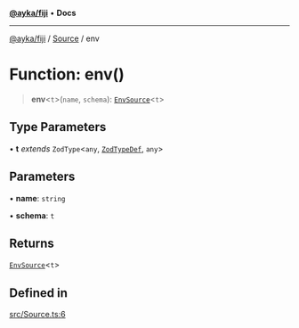 [**@ayka/fiji**](../../../README.md) • **Docs**

***

[@ayka/fiji](../../../globals.md) / [Source](../README.md) / env

# Function: env()

> **env**\<`t`\>(`name`, `schema`): [`EnvSource`](../classes/EnvSource.md)\<`t`\>

## Type Parameters

• **t** *extends* `ZodType`\<`any`, [`ZodTypeDef`](../../Zod/namespaces/z/interfaces/ZodTypeDef.md), `any`\>

## Parameters

• **name**: `string`

• **schema**: `t`

## Returns

[`EnvSource`](../classes/EnvSource.md)\<`t`\>

## Defined in

[src/Source.ts:6](https://github.com/AndreyMork/fiji/blob/144c0091223d6b00e7f3dad83fbdc3098be7f48c/src/Source.ts#L6)
